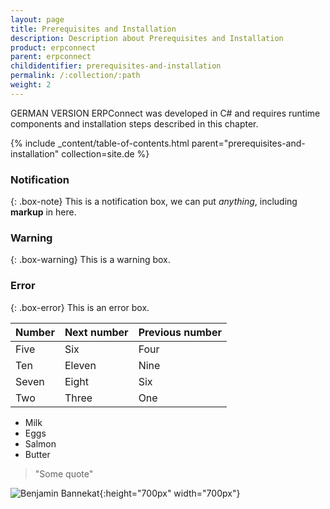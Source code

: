 ```yaml
---
layout: page
title: Prerequisites and Installation
description: Description about Prerequisites and Installation
product: erpconnect
parent: erpconnect
childidentifier: prerequisites-and-installation
permalink: /:collection/:path
weight: 2
---
```


GERMAN VERSION
ERPConnect was developed in C# and requires runtime components and installation steps described in this chapter.

{% include _content/table-of-contents.html parent="prerequisites-and-installation" collection=site.de %}

### Notification

{: .box-note}
This is a notification box, we can put _anything_, including **markup** in here.

### Warning

{: .box-warning}
This is a warning box.

### Error

{: .box-error}
This is an error box.

| Number | Next number | Previous number |
| :------ |:--- | :--- |
| Five | Six | Four |
| Ten | Eleven | Nine |
| Seven | Eight | Six |
| Two | Three | One |  
  
  
* Milk
* Eggs
* Salmon
* Butter

> "Some quote"
  
![Benjamin Bannekat](https://octodex.github.com/images/bannekat.png){:height="700px" width="700px"}